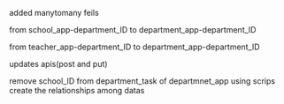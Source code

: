 added manytomany feils

from school_app-department_ID to department_app-department_ID

from teacher_app-department_ID to department_app-department_ID

updates apis(post and put)

remove school_ID from department_task of departmnet_app
using scrips create the relationships among datas

